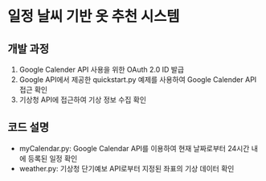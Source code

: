 # 일정 날씨 기반 옷 추천 시스템

개발 과정
-
1. Google Calender API 사용을 위한 OAuth 2.0 ID 발급
2. Google API에서 제공한 quickstart.py 예제를 사용하여 Google Calender API 접근 확인
3. 기상청 API에 접근하여 기상 정보 수집 확인

코드 설명
-
- myCalendar.py: Google Calendar API를 이용하여 현재 날짜로부터 24시간 내에 등록된 일정 확인
- weather.py: 기상청 단기예보 API로부터 지정된 좌표의 기상 데이터 확인

